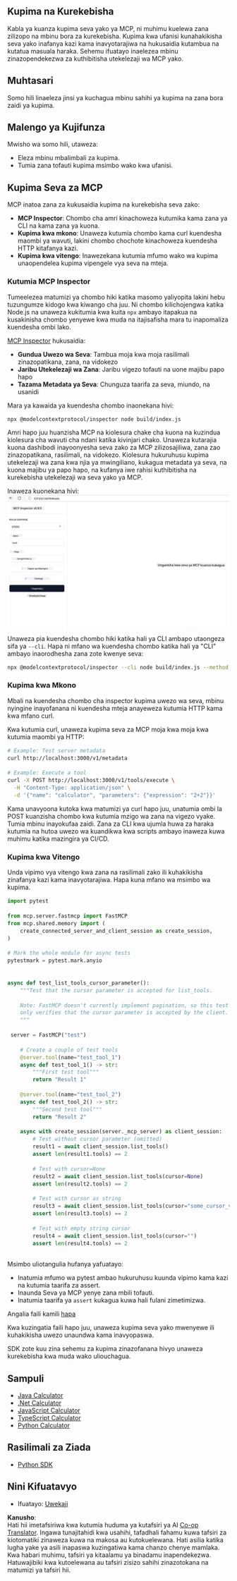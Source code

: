 <!--
CO_OP_TRANSLATOR_METADATA:
{
  "original_hash": "717f34718a773f6cf52d8445e40a96bf",
  "translation_date": "2025-05-17T12:46:41+00:00",
  "source_file": "03-GettingStarted/07-testing/README.md",
  "language_code": "sw"
}
-->
## Kupima na Kurekebisha

Kabla ya kuanza kupima seva yako ya MCP, ni muhimu kuelewa zana zilizopo na mbinu bora za kurekebisha. Kupima kwa ufanisi kunahakikisha seva yako inafanya kazi kama inavyotarajiwa na hukusaidia kutambua na kutatua masuala haraka. Sehemu ifuatayo inaelezea mbinu zinazopendekezwa za kuthibitisha utekelezaji wa MCP yako.

## Muhtasari

Somo hili linaeleza jinsi ya kuchagua mbinu sahihi ya kupima na zana bora zaidi ya kupima.

## Malengo ya Kujifunza

Mwisho wa somo hili, utaweza:

- Eleza mbinu mbalimbali za kupima.
- Tumia zana tofauti kupima msimbo wako kwa ufanisi.

## Kupima Seva za MCP

MCP inatoa zana za kukusaidia kupima na kurekebisha seva zako:

- **MCP Inspector**: Chombo cha amri kinachoweza kutumika kama zana ya CLI na kama zana ya kuona.
- **Kupima kwa mkono**: Unaweza kutumia chombo kama curl kuendesha maombi ya wavuti, lakini chombo chochote kinachoweza kuendesha HTTP kitafanya kazi.
- **Kupima kwa vitengo**: Inawezekana kutumia mfumo wako wa kupima unaopendelea kupima vipengele vya seva na mteja.

### Kutumia MCP Inspector

Tumeelezea matumizi ya chombo hiki katika masomo yaliyopita lakini hebu tuzungumze kidogo kwa kiwango cha juu. Ni chombo kilichojengwa katika Node.js na unaweza kukitumia kwa kuita `npx` ambayo itapakua na kusakinisha chombo yenyewe kwa muda na itajisafisha mara tu inapomaliza kuendesha ombi lako.

[MCP Inspector](https://github.com/modelcontextprotocol/inspector) hukusaidia:

- **Gundua Uwezo wa Seva**: Tambua moja kwa moja rasilimali zinazopatikana, zana, na vidokezo
- **Jaribu Utekelezaji wa Zana**: Jaribu vigezo tofauti na uone majibu papo hapo
- **Tazama Metadata ya Seva**: Chunguza taarifa za seva, miundo, na usanidi

Mara ya kawaida ya kuendesha chombo inaonekana hivi:

```bash
npx @modelcontextprotocol/inspector node build/index.js
```

Amri hapo juu huanzisha MCP na kiolesura chake cha kuona na kuzindua kiolesura cha wavuti cha ndani katika kivinjari chako. Unaweza kutarajia kuona dashibodi inayoonyesha seva zako za MCP zilizosajiliwa, zana zao zinazopatikana, rasilimali, na vidokezo. Kiolesura hukuruhusu kupima utekelezaji wa zana kwa njia ya mwingiliano, kukagua metadata ya seva, na kuona majibu ya papo hapo, na kufanya iwe rahisi kuthibitisha na kurekebisha utekelezaji wa seva yako ya MCP.

Inaweza kuonekana hivi: ![Inspector](../../../../translated_images/connect.e0d648e6ecb359d05b60bba83261a6e6e73feb05290c47543a9994ca02e78886.sw.png)

Unaweza pia kuendesha chombo hiki katika hali ya CLI ambapo utaongeza sifa ya `--cli`. Hapa ni mfano wa kuendesha chombo katika hali ya "CLI" ambayo inaorodhesha zana zote kwenye seva:

```sh
npx @modelcontextprotocol/inspector --cli node build/index.js --method tools/list
```

### Kupima kwa Mkono

Mbali na kuendesha chombo cha inspector kupima uwezo wa seva, mbinu nyingine inayofanana ni kuendesha mteja anayeweza kutumia HTTP kama kwa mfano curl.

Kwa kutumia curl, unaweza kupima seva za MCP moja kwa moja kwa kutumia maombi ya HTTP:

```bash
# Example: Test server metadata
curl http://localhost:3000/v1/metadata

# Example: Execute a tool
curl -X POST http://localhost:3000/v1/tools/execute \
  -H "Content-Type: application/json" \
  -d '{"name": "calculator", "parameters": {"expression": "2+2"}}'
```

Kama unavyoona kutoka kwa matumizi ya curl hapo juu, unatumia ombi la POST kuanzisha chombo kwa kutumia mzigo wa zana na vigezo vyake. Tumia mbinu inayokufaa zaidi. Zana za CLI kwa ujumla huwa za haraka kutumia na hutoa uwezo wa kuandikwa kwa scripts ambayo inaweza kuwa muhimu katika mazingira ya CI/CD.

### Kupima kwa Vitengo

Unda vipimo vya vitengo kwa zana na rasilimali zako ili kuhakikisha zinafanya kazi kama inavyotarajiwa. Hapa kuna mfano wa msimbo wa kupima.

```python
import pytest

from mcp.server.fastmcp import FastMCP
from mcp.shared.memory import (
    create_connected_server_and_client_session as create_session,
)

# Mark the whole module for async tests
pytestmark = pytest.mark.anyio


async def test_list_tools_cursor_parameter():
    """Test that the cursor parameter is accepted for list_tools.

    Note: FastMCP doesn't currently implement pagination, so this test
    only verifies that the cursor parameter is accepted by the client.
    """

 server = FastMCP("test")

    # Create a couple of test tools
    @server.tool(name="test_tool_1")
    async def test_tool_1() -> str:
        """First test tool"""
        return "Result 1"

    @server.tool(name="test_tool_2")
    async def test_tool_2() -> str:
        """Second test tool"""
        return "Result 2"

    async with create_session(server._mcp_server) as client_session:
        # Test without cursor parameter (omitted)
        result1 = await client_session.list_tools()
        assert len(result1.tools) == 2

        # Test with cursor=None
        result2 = await client_session.list_tools(cursor=None)
        assert len(result2.tools) == 2

        # Test with cursor as string
        result3 = await client_session.list_tools(cursor="some_cursor_value")
        assert len(result3.tools) == 2

        # Test with empty string cursor
        result4 = await client_session.list_tools(cursor="")
        assert len(result4.tools) == 2
    
```

Msimbo uliotangulia hufanya yafuatayo:

- Inatumia mfumo wa pytest ambao hukuruhusu kuunda vipimo kama kazi na kutumia taarifa za assert.
- Inaunda Seva ya MCP yenye zana mbili tofauti.
- Inatumia taarifa ya `assert` kukagua kuwa hali fulani zimetimizwa.

Angalia faili kamili [hapa](https://github.com/modelcontextprotocol/python-sdk/blob/main/tests/client/test_list_methods_cursor.py)

Kwa kuzingatia faili hapo juu, unaweza kupima seva yako mwenyewe ili kuhakikisha uwezo unaundwa kama inavyopaswa.

SDK zote kuu zina sehemu za kupima zinazofanana hivyo unaweza kurekebisha kwa muda wako uliouchagua.

## Sampuli 

- [Java Calculator](../samples/java/calculator/README.md)
- [.Net Calculator](../../../../03-GettingStarted/samples/csharp)
- [JavaScript Calculator](../samples/javascript/README.md)
- [TypeScript Calculator](../samples/typescript/README.md)
- [Python Calculator](../../../../03-GettingStarted/samples/python) 

## Rasilimali za Ziada

- [Python SDK](https://github.com/modelcontextprotocol/python-sdk)

## Nini Kifuatavyo

- Ifuatayo: [Uwekaji](/03-GettingStarted/08-deployment/README.md)

**Kanusho**:  
Hati hii imetafsiriwa kwa kutumia huduma ya kutafsiri ya AI [Co-op Translator](https://github.com/Azure/co-op-translator). Ingawa tunajitahidi kwa usahihi, tafadhali fahamu kuwa tafsiri za kiotomatiki zinaweza kuwa na makosa au kutokuelewana. Hati asilia katika lugha yake ya asili inapaswa kuzingatiwa kama chanzo chenye mamlaka. Kwa habari muhimu, tafsiri ya kitaalamu ya binadamu inapendekezwa. Hatuwajibiki kwa kutoelewana au tafsiri zisizo sahihi zinazotokana na matumizi ya tafsiri hii.